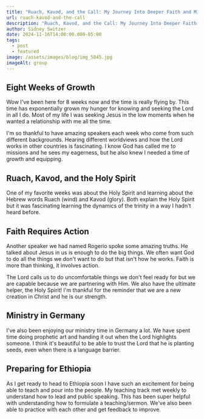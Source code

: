 ```yaml
---
title: "Ruach, Kavod, and the Call: My Journey Into Deeper Faith and Missions"
url: ruach-kavod-and-the-call
description: "Ruach, Kavod, and the Call: My Journey Into Deeper Faith and Missions"
author: Sidney Switzer
date: 2024-11-16T14:00:00.000-05:00
tags:
  - post
  - featured
image: /assets/images/blog/img_5845.jpg
imageAlt: group
---
```


## Eight Weeks of Growth

Wow I've been here for 8 weeks now and the time is really flying by. This time has exponentially grown my hunger for knowing and seeking the Lord in all I do. Most of my life I was seeking Jesus in the low moments when he wanted a relationship with me all the time.

I'm so thankful to have amazing speakers each week who come from such different backgrounds. Hearing different worldviews and how the Lord works in other countries is fascinating. I know God has called me to missions and he sees my eagerness, but he also knew I needed a time of growth and equipping.

## Ruach, Kavod, and the Holy Spirit

One of my favorite weeks was about the Holy Spirit and learning about the Hebrew words Ruach (wind) and Kavod (glory). Both explain the Holy Spirit but it was fascinating learning the dynamics of the trinity in a way I hadn't heard before.

## Faith Requires Action

Another speaker we had named Rogerio spoke some amazing truths. He talked about Jesus in us is enough to do the big things. We often want God to do all the things we don't want to do but that isn't how he works. Faith is more than thinking, it involves action.

The Lord calls us to do uncomfortable things we don't feel ready for but we are capable because we are partnering with Him. We also have the ultimate helper, the Holy Spirit! I'm thankful for the reminder that we are a new creation in Christ and he is our strength.

## Ministry in Germany

I've also been enjoying our ministry time in Germany a lot. We have spent time doing prophetic art and handing it out when the Lord highlights someone. I think it's beautiful to be able to trust the Lord that he is planting seeds, even when there is a language barrier.

## Preparing for Ethiopia

As I get ready to head to Ethiopia soon I have such an excitement for being able to teach and pour into the people. My teaching track met weekly to understand how to lead and public speaking. This has been super helpful with understanding how to formulate a teaching/sermon. We've also been able to practice with each other and get feedback to improve.

